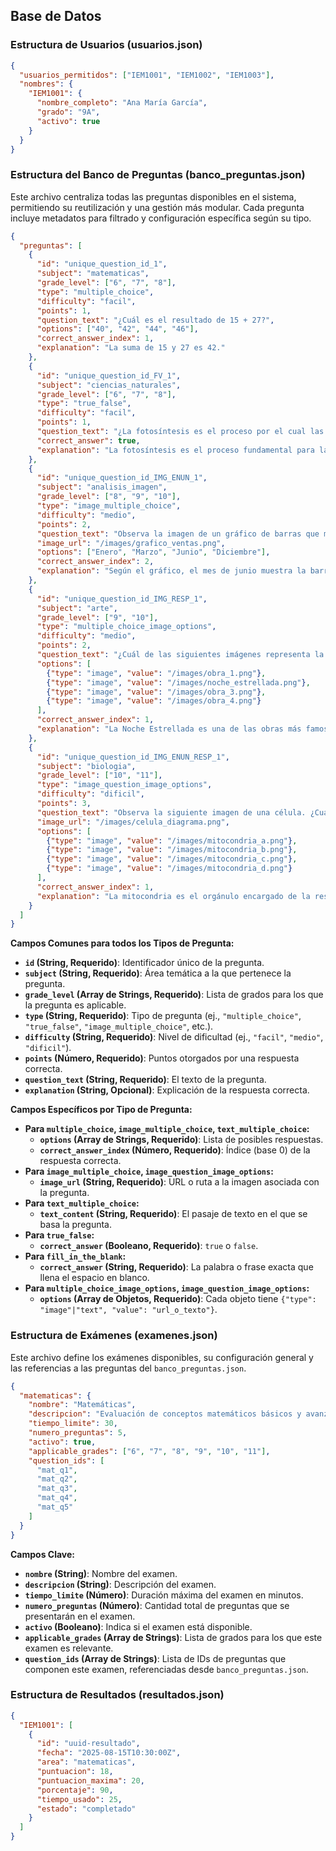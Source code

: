 ## Base de Datos

### Estructura de Usuarios (usuarios.json)
```json
{
  "usuarios_permitidos": ["IEM1001", "IEM1002", "IEM1003"],
  "nombres": {
    "IEM1001": {
      "nombre_completo": "Ana María García",
      "grado": "9A",
      "activo": true
    }
  }
}
```

### Estructura del Banco de Preguntas (banco_preguntas.json)
Este archivo centraliza todas las preguntas disponibles en el sistema, permitiendo su reutilización y una gestión más modular. Cada pregunta incluye metadatos para filtrado y configuración específica según su tipo.

```json
{
  "preguntas": [
    {
      "id": "unique_question_id_1",
      "subject": "matematicas",
      "grade_level": ["6", "7", "8"],
      "type": "multiple_choice",
      "difficulty": "facil",
      "points": 1,
      "question_text": "¿Cuál es el resultado de 15 + 27?",
      "options": ["40", "42", "44", "46"],
      "correct_answer_index": 1,
      "explanation": "La suma de 15 y 27 es 42."
    },
    {
      "id": "unique_question_id_FV_1",
      "subject": "ciencias_naturales",
      "grade_level": ["6", "7", "8"],
      "type": "true_false",
      "difficulty": "facil",
      "points": 1,
      "question_text": "¿La fotosíntesis es el proceso por el cual las plantas convierten la luz solar en energía química?",
      "correct_answer": true,
      "explanation": "La fotosíntesis es el proceso fundamental para la producción de energía en las plantas."
    },
    {
      "id": "unique_question_id_IMG_ENUN_1",
      "subject": "analisis_imagen",
      "grade_level": ["8", "9", "10"],
      "type": "image_multiple_choice",
      "difficulty": "medio",
      "points": 2,
      "question_text": "Observa la imagen de un gráfico de barras que muestra ventas por mes. ¿En qué mes se registraron las mayores ventas?",
      "image_url": "/images/grafico_ventas.png",
      "options": ["Enero", "Marzo", "Junio", "Diciembre"],
      "correct_answer_index": 2,
      "explanation": "Según el gráfico, el mes de junio muestra la barra más alta, indicando las mayores ventas."
    },
    {
      "id": "unique_question_id_IMG_RESP_1",
      "subject": "arte",
      "grade_level": ["9", "10"],
      "type": "multiple_choice_image_options",
      "difficulty": "medio",
      "points": 2,
      "question_text": "¿Cuál de las siguientes imágenes representa la obra 'La Noche Estrellada' de Van Gogh?",
      "options": [
        {"type": "image", "value": "/images/obra_1.png"},
        {"type": "image", "value": "/images/noche_estrellada.png"},
        {"type": "image", "value": "/images/obra_3.png"},
        {"type": "image", "value": "/images/obra_4.png"}
      ],
      "correct_answer_index": 1,
      "explanation": "La Noche Estrellada es una de las obras más famosas de Vincent van Gogh."
    },
    {
      "id": "unique_question_id_IMG_ENUN_RESP_1",
      "subject": "biologia",
      "grade_level": ["10", "11"],
      "type": "image_question_image_options",
      "difficulty": "dificil",
      "points": 3,
      "question_text": "Observa la siguiente imagen de una célula. ¿Cuál de las opciones muestra correctamente la mitocondria?",
      "image_url": "/images/celula_diagrama.png",
      "options": [
        {"type": "image", "value": "/images/mitocondria_a.png"},
        {"type": "image", "value": "/images/mitocondria_b.png"},
        {"type": "image", "value": "/images/mitocondria_c.png"},
        {"type": "image", "value": "/images/mitocondria_d.png"}
      ],
      "correct_answer_index": 1,
      "explanation": "La mitocondria es el orgánulo encargado de la respiración celular."
    }
  ]
}
```
**Campos Comunes para todos los Tipos de Pregunta:**
*   **`id` (String, Requerido)**: Identificador único de la pregunta.
*   **`subject` (String, Requerido)**: Área temática a la que pertenece la pregunta.
*   **`grade_level` (Array de Strings, Requerido)**: Lista de grados para los que la pregunta es aplicable.
*   **`type` (String, Requerido)**: Tipo de pregunta (ej., `"multiple_choice"`, `"true_false"`, `"image_multiple_choice"`, etc.).
*   **`difficulty` (String, Requerido)**: Nivel de dificultad (ej., `"facil"`, `"medio"`, `"dificil"`).
*   **`points` (Número, Requerido)**: Puntos otorgados por una respuesta correcta.
*   **`question_text` (String, Requerido)**: El texto de la pregunta.
*   **`explanation` (String, Opcional)**: Explicación de la respuesta correcta.

**Campos Específicos por Tipo de Pregunta:**
*   **Para `multiple_choice`, `image_multiple_choice`, `text_multiple_choice`:**
    *   **`options` (Array de Strings, Requerido)**: Lista de posibles respuestas.
    *   **`correct_answer_index` (Número, Requerido)**: Índice (base 0) de la respuesta correcta.
*   **Para `image_multiple_choice`, `image_question_image_options`:**
    *   **`image_url` (String, Requerido)**: URL o ruta a la imagen asociada con la pregunta.
*   **Para `text_multiple_choice`:**
    *   **`text_content` (String, Requerido)**: El pasaje de texto en el que se basa la pregunta.
*   **Para `true_false`:**
    *   **`correct_answer` (Booleano, Requerido)**: `true` o `false`.
*   **Para `fill_in_the_blank`:**
    *   **`correct_answer` (String, Requerido)**: La palabra o frase exacta que llena el espacio en blanco.
*   **Para `multiple_choice_image_options`, `image_question_image_options`:**
    *   **`options` (Array de Objetos, Requerido)**: Cada objeto tiene `{"type": "image"|"text", "value": "url_o_texto"}`.

### Estructura de Exámenes (examenes.json)
Este archivo define los exámenes disponibles, su configuración general y las referencias a las preguntas del `banco_preguntas.json`.

```json
{
  "matematicas": {
    "nombre": "Matemáticas",
    "descripcion": "Evaluación de conceptos matemáticos básicos y avanzados",
    "tiempo_limite": 30,
    "numero_preguntas": 5,
    "activo": true,
    "applicable_grades": ["6", "7", "8", "9", "10", "11"],
    "question_ids": [
      "mat_q1",
      "mat_q2",
      "mat_q3",
      "mat_q4",
      "mat_q5"
    ]
  }
}
```
**Campos Clave:**
*   **`nombre` (String)**: Nombre del examen.
*   **`descripcion` (String)**: Descripción del examen.
*   **`tiempo_limite` (Número)**: Duración máxima del examen en minutos.
*   **`numero_preguntas` (Número)**: Cantidad total de preguntas que se presentarán en el examen.
*   **`activo` (Booleano)**: Indica si el examen está disponible.
*   **`applicable_grades` (Array de Strings)**: Lista de grados para los que este examen es relevante.
*   **`question_ids` (Array de Strings)**: Lista de IDs de preguntas que componen este examen, referenciadas desde `banco_preguntas.json`.

### Estructura de Resultados (resultados.json)
```json
{
  "IEM1001": [
    {
      "id": "uuid-resultado",
      "fecha": "2025-08-15T10:30:00Z",
      "area": "matematicas",
      "puntuacion": 18,
      "puntuacion_maxima": 20,
      "porcentaje": 90,
      "tiempo_usado": 25,
      "estado": "completado"
    }
  ]
}
```